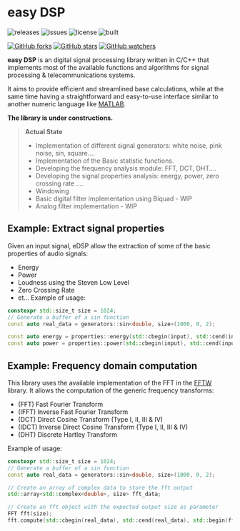 easy DSP
===================

![releases](https://img.shields.io/github/tag/mohabouje/eDSP.svg)
![issues](https://img.shields.io/github/issues/mohabouje/eDSP.svg)
![license](https://img.shields.io/github/license/mohabouje/eDSP.svg)
![built](https://img.shields.io/badge/built%20with-GCC-6f62ba.svg)

[![GitHub forks](https://img.shields.io/github/forks/mohabouje/eDSP.svg?style=social&label=Fork)]()
[![GitHub stars](https://img.shields.io/github/stars/mohabouje/eDSP.svg?style=social&label=Star)]()
[![GitHub watchers](https://img.shields.io/github/watchers/mohabouje/eDSP.svg?style=social&label=Watch)]()

**easy DSP** is an digital signal processing library written in C/C++ that implements most of the available functions and algorithms for signal processing & telecommunications systems. 

It aims to provide efficient and streamlined base calculations, while at the same time having a straightforward and easy-to-use interface similar to another numeric language like [MATLAB](https://www.mathworks.com/products/matlab.html). 

<i class="icon-hdd"></I> **The library is under constructions.**

><i class="icon-file"></i> **Actual State**
> - Implementation of different signal generators: white noise, pink noise, sin, square....
> - Implementation of the Basic statistic functions.
> - Developing the frequency analysis module: FFT, DCT, DHT....
> - Developing the signal properties analysis: energy, power, zero crossing rate ....
> - Windowing
> - Basic digital filter implementation using Biquad - WIP
> - Analog filter implementation - WIP

## Example: Extract signal properties
Given an input signal, eDSP allow the extraction of some of the basic properties of audio signals:

 - Energy
 - Power
 - Loudness using the Steven Low Level
 - Zero Crossing Rate
 - et...
Example of usage:

```c++
constexpr std::size_t size = 1024;
// Generate a buffer of a sin function
const auto real_data = generators::sin<double, size>(1000, 0, 2);

const auto energy = properties::energy(std::cbegin(input), std::cend(input));
const auto power = properties::power(std::cbegin(input), std::cend(input));
```

## Example: Frequency domain computation
This library uses the available implementation of the FFT in the [FFTW](http://www.fftw.org/) library.  It allows the computation of the generic frequency transforms:

 - (FFT) Fast Fourier Transform
 - (IFFT) Inverse Fast Fourier Transform
 - (DCT) Direct Cosine Transform (Type I, II, III & IV)
 - (IDCT) Inverse Direct Cosine Transform (Type I, II, III & IV)
 - (DHT) Discrete Hartley Transform

Example of usage:

```c++
constexpr std::size_t size = 1024;
// Generate a buffer of a sin function
const auto real_data = generators::sin<double, size>(1000, 0, 2);

// Create an array of complex data to store the fft output
std::array<std::complex<double>, size> fft_data;

// Create an fft object with the expected output size as parameter
FFT fft(size);
fft.compute(std::cbegin(real_data), std::cend(real_data), std::begin(fft_data));
